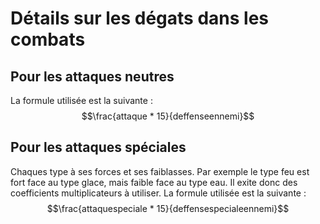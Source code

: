 # Détails sur les dégats dans les combats

## Pour les attaques neutres
La formule utilisée est la suivante :
$$\frac{attaque * 15}{deffenseennemi}$$

## Pour les attaques spéciales
Chaques type à ses forces et ses faiblasses. Par exemple le type feu est fort face au type glace, mais faible face au type eau. Il exite donc des coefficients multiplicateurs à utiliser.
La formule utilisée est la suivante :
$$\frac{attaquespeciale * 15}{deffensespecialeennemi}$$
